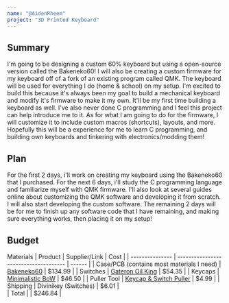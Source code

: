 ```yaml
---
name: "@AidenRheem"
project: "3D Printed Keyboard"
---
```



## Summary
I'm going to be designing a custom 60% keyboard but using a open-source version called the Bakeneko60! I will also be creating a custom firmware for my keyboard off of a fork of an existing program called QMK. The keyboard will be used for everything I do (home & school) on my setup. I'm excited to build this because it's always been my goal to build a mechanical keyboard and modify it's firmware to make it my own. It'll be my first time building a keyboard as well. I've also never done C programming and I feel this project can help introduce me to it. As for what I am going to do for the firmware, I will customize it to include custom macros (shortcuts), layouts, and more. Hopefully this will be a experience for me to learn C programming, and building own keyboards and tinkering with electronics/modding them!

## Plan
For the first 2 days, i'll work on creating my keyboard using the Bakeneko60 that I purchased. For the next 6 days, i'll study the C programming language and familiarize myself with QMK firmware. I'll also look at several guides online about customizing the QMK software and developing it from scratch. I will also start developing the custom software. The remaining 2 days will be for me to finish up any software code that I have remaining, and making sure everything works, then placing it on my setup!


## Budget
Materials
| Product         | Supplier/Link                         | Cost   |
| --------------- | ------------------------------------- | ------ |
| Case/PCB (contains most materials I need) | [Bakeneko60](https://cannonkeys.com/products/bakeneko-60?variant=40911986720879) | $134.99 |
| Switches        | [Gateron Oil King](https://divinikey.com/products/gateron-oil-king-linear-switches) | $54.35 |
| Keycaps         | [Minimalistic BoW](https://idobao.net/collections/keycap/products/idobao-minimalist-black-and-white-pbt-keycaps-kit) | $46.50 |
| Puller Tool     | [Keycap & Switch Puller](https://www.amazon.com/dp/B09L59DNH2) | $4.99 |
| Shipping        | Divinikey (Switches)                  | $6.01  |  
| Total           |                                       | $246.84 |
